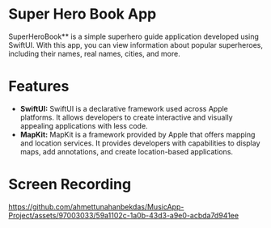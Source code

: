
# Super Hero Book App

SuperHeroBook** is a simple superhero guide application developed using SwiftUI. With this app, you can view information about popular superheroes, including their names, real names, cities, and more.
  
# Features

- **SwiftUI:** SwiftUI is a declarative framework used across Apple platforms. It allows developers to create interactive and visually appealing applications with less code.
- **MapKit:** MapKit is a framework provided by Apple that offers mapping and location services. It provides developers with capabilities to display maps, add annotations, and create location-based applications.

# Screen Recording
https://github.com/ahmettunahanbekdas/MusicApp-Project/assets/97003033/59a1102c-1a0b-43d3-a9e0-acbda7d941ee
